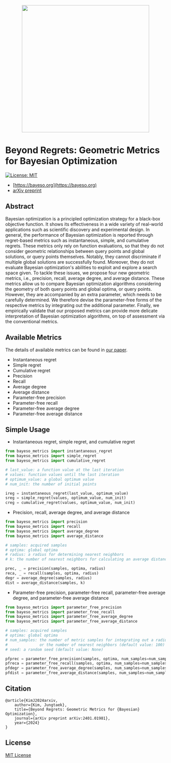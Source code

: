 <p align="center">
<img src="https://raw.githubusercontent.com/jungtaekkim/bayeso/main/docs/_static/assets/logo_bayeso_capitalized.svg" width="400" />
</p>

# Beyond Regrets: Geometric Metrics for Bayesian Optimization
[![License: MIT](https://img.shields.io/badge/License-MIT-yellow.svg)](https://opensource.org/licenses/MIT)

* [https://bayeso.org](https://bayeso.org)
* [arXiv preprint](https://arxiv.org/abs/2401.01981)

## Abstract

Bayesian optimization is a principled optimization strategy for a black-box objective function. It shows its effectiveness in a wide variety of real-world applications such as scientific discovery and experimental design. In general, the performance of Bayesian optimization is reported through regret-based metrics such as instantaneous, simple, and cumulative regrets. These metrics only rely on function evaluations, so that they do not consider geometric relationships between query points and global solutions, or query points themselves. Notably, they cannot discriminate if multiple global solutions are successfully found. Moreover, they do not evaluate Bayesian optimization's abilities to exploit and explore a search space given. To tackle these issues, we propose four new geometric metrics, i.e., precision, recall, average degree, and average distance. These metrics allow us to compare Bayesian optimization algorithms considering the geometry of both query points and global optima, or query points. However, they are accompanied by an extra parameter, which needs to be carefully determined. We therefore devise the parameter-free forms of the respective metrics by integrating out the additional parameter. Finally, we empirically validate that our proposed metrics can provide more delicate interpretation of Bayesian optimization algorithms, on top of assessment via the conventional metrics.

## Available Metrics

The details of available metrics can be found in [our paper](https://arxiv.org/abs/2401.01981).

* Instantaneous regret
* Simple regret
* Cumulative regret
* Precision
* Recall
* Average degree
* Average distance
* Parameter-free precision
* Parameter-free recall
* Parameter-free average degree
* Parameter-free average distance

## Simple Usage

* Instantaneous regret, simple regret, and cumulative regret

```python
from bayeso_metrics import instantaneous_regret
from bayeso_metrics import simple_regret
from bayeso_metrics import cumulative_regret

# last_value: a function value at the last iteration
# values: function values until the last iteration
# optimum_value: a global optimum value
# num_init: the number of initial points

ireg = instantaneous_regret(last_value, optimum_value)
sreg = simple_regret(values, optimum_value, num_init)
creg = cumulative_regret(values, optimum_value, num_init)
```

* Precision, recall, average degree, and average distance

```python
from bayeso_metrics import precision
from bayeso_metrics import recall
from bayeso_metrics import average_degree
from bayeso_metrics import average_distance

# samples: acquired samples
# optima: global optima
# radius: a radius for determining nearest neighbors
# k: the number of nearest neighbors for calculating an average distance

prec, _ = precision(samples, optima, radius)
reca, _ = recall(samples, optima, radius)
degr = average_degree(samples, radius)
dist = average_distance(samples, k)
```

* Parameter-free precision, parameter-free recall, parameter-free average degree, and parameter-free average distance

```python
from bayeso_metrics import parameter_free_precision
from bayeso_metrics import parameter_free_recall
from bayeso_metrics import parameter_free_average_degree
from bayeso_metrics import parameter_free_average_distance

# samples: acquired samples
# optima: global optima
# num_samples: the number of metric samples for integrating out a radius
#              or the number of nearest neighbors (default value: 100)
# seed: a random seed (default value: None)

pfprec = parameter_free_precision(samples, optima, num_samples=num_samples, seed=seed)
pfreca = parameter_free_recall(samples, optima, num_samples=num_samples, seed=seed)
pfdegr = parameter_free_average_degree(samples, num_samples=num_samples, seed=seed)
pfdist = parameter_free_average_distance(samples, num_samples=num_samples, seed=seed)
```

## Citation
```
@article{KimJ2024arxiv,
    author={Kim, Jungtaek},
    title={Beyond Regrets: Geometric Metrics for {Bayesian} Optimization},
    journal={arXiv preprint arXiv:2401.01981},
    year={2024}
}
```

## License
[MIT License](LICENSE)
